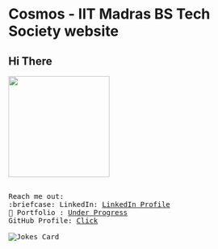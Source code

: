 # Cosmos - IIT Madras BS Tech Society website
 </div>
<div>
<h2> Hi There </h2>
<img src="https://c.tenor.com/mw0Zuc8nL50AAAAC/garfield-waving.gif" height=200 >
</div>
 <div>
 <p>
  <samp>
  <br>
    Reach me out:<br>
      :briefcase: LinkedIn:  <a href="https://www.linkedin.com/company/cosmos-iitm/">LinkedIn Profile</a> <br>
      📱 Portfolio :  <a href="">Under Progress</a> <br>
   GitHub Profile: <a href="https://github.com/iitmtechsociety"> Click</a><br><br>
<img src="https://readme-jokes.vercel.app/api?theme=solidBlue" alt="Jokes Card" > <br>
</samp>
</p>
</div>
